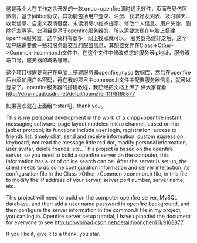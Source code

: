 这是我个人在工作之余开发的一款xmpp+openfire即时通讯软件，页面布局仿照微信，基于jabber协议，其功能包括用户登录、注册、获取好友列表、及时聊天、收发信息、自定义表情键盘、未读消息小红点提示、修改个人信息、用户头像、删除好友等等。此项目是基于openfire服务器的，所以需要您现在电脑上搭建openfire服务器，这个资料有很多，网上找点就可以。
服务器搭建好之后，这个客户端需要做一些和服务器交互的配置信息，其配置文件在Class->Other->Common->common.h文件中，在这个文件中修改成您的服务器ip地址，服务器端口号，服务器的域名等等。

这个项目得需要自己在电脑上搭建服务器openfire,mysql数据库，然后在openfire后台添加用户名密码，再在我的项目中common.h文件中配置服务器信息，就可以登录了。openfire服务器的搭建教程，我已经把文档上传了 供大家查看 http://download.csdn.net/detail/joonchen111/9168877

如果喜欢就在上面给个star吧，thank you。

This is my personal development in the work of a xmpp+openfire instant messaging software, page layout modeled micro channel, based on the jabber protocol, its functions include user login, registration, access to friends list, timely chat, send and receive information, custom expression keyboard, not read the message little red dot, modify personal information, user avatar, delete friends, etc.. This project is based on the openfire server, so you need to build a openfire server on the computer, this information has a lot of online search can be.
After the server is set up, the client needs to do some configuration information and server interaction, its configuration file in the Class->Other->Common->common.h file, in this file to modify the IP address of your server, server port number, server name, etc..

This project will need to build on the computer openfire server, MySQL database, and then add a user name password in openfire background, and then configure the server information in the common.h file in my project, you can log in. Openfire server setup tutorial, I have uploaded the document for everyone to see
http://download.csdn.net/detail/joonchen111/9168877

If you like it, give it to a thank, you star.
